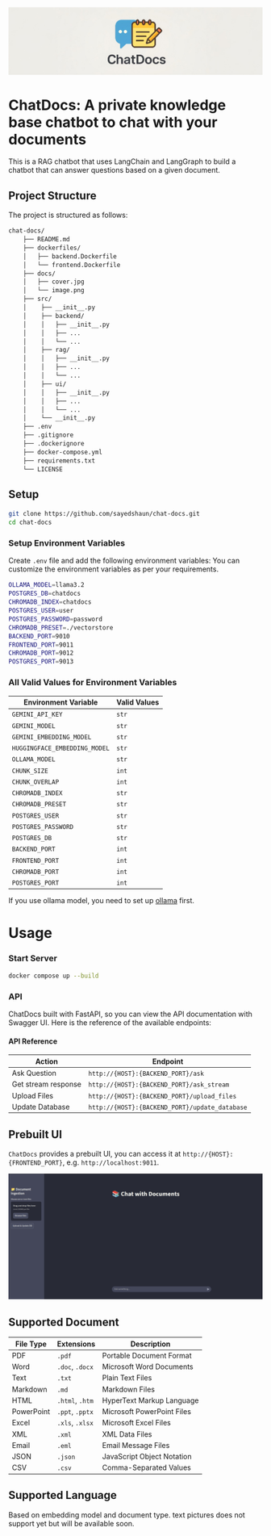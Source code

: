 ![alt text](docs/cover.jpg)

# ChatDocs: A private knowledge base chatbot to chat with your documents

This is a RAG chatbot that uses LangChain and LangGraph to build a chatbot that can answer questions based on a given document.

## Project Structure

The project is structured as follows:

```bash
chat-docs/
    ├── README.md
    ├── dockerfiles/
    │   ├── backend.Dockerfile
    │   └── frontend.Dockerfile
    ├── docs/
    │   ├── cover.jpg
    │   └── image.png
    ├── src/
    │    ├── __init__.py
    │    ├── backend/
    │    │   ├── __init__.py
    │    │   ├── ...
    │    │   └── ...
    │    ├── rag/
    │    │   ├── __init__.py
    │    │   ├── ...
    │    │   └── ...
    │    ├── ui/
    │    │   ├── __init__.py
    │    │   ├── ...
    │    │   └── ...
    │    └── __init__.py
    ├── .env
    ├── .gitignore
    ├── .dockerignore
    ├── docker-compose.yml
    ├── requirements.txt
    └── LICENSE
```

## Setup

```bash
git clone https://github.com/sayedshaun/chat-docs.git
cd chat-docs
```
### Setup Environment Variables

Create `.env` file and add the following environment variables:
You can customize the environment variables as per your requirements.
```bash
OLLAMA_MODEL=llama3.2
POSTGRES_DB=chatdocs
CHROMADB_INDEX=chatdocs
POSTGRES_USER=user
POSTGRES_PASSWORD=password
CHROMADB_PRESET=./vectorstore
BACKEND_PORT=9010
FRONTEND_PORT=9011
CHROMADB_PORT=9012
POSTGRES_PORT=9013
```

### All Valid Values for Environment Variables

| Environment Variable          | Valid Values |
|-------------------------------|--------------|
| `GEMINI_API_KEY`              | `str`        | 
| `GEMINI_MODEL`                | `str`        | 
| `GEMINI_EMBEDDING_MODEL`      | `str`        | 
| `HUGGINGFACE_EMBEDDING_MODEL` | `str`        | 
| `OLLAMA_MODEL`                | `str`        | 
| `CHUNK_SIZE`                  | `int`        | 
| `CHUNK_OVERLAP`               | `int`        | 
| `CHROMADB_INDEX`              | `str`        | 
| `CHROMADB_PRESET`             | `str`        | 
| `POSTGRES_USER`               | `str`        | 
| `POSTGRES_PASSWORD`           | `str`        |
| `POSTGRES_DB`                 | `str`        |
| `BACKEND_PORT`                | `int`        |
| `FRONTEND_PORT`               | `int`        |
| `CHROMADB_PORT`               | `int`        |
| `POSTGRES_PORT`               | `int`        |


If you use ollama model, you need to set up [ollama](https://ollama.com/download) first.

# Usage

### Start Server
```bash
docker compose up --build
```

### API

ChatDocs built with FastAPI, so you can view the API documentation with Swagger UI. Here is the reference of the available endpoints:

#### API Reference
| Action              | Endpoint                                       |
|---------------------|------------------------------------------------|
| Ask Question        | `http://{HOST}:{BACKEND_PORT}/ask`             |
| Get stream response | `http://{HOST}:{BACKEND_PORT}/ask_stream`      |
| Upload Files        | `http://{HOST}:{BACKEND_PORT}/upload_files`    |
| Update Database     | `http://{HOST}:{BACKEND_PORT}/update_database` |


## Prebuilt UI
`ChatDocs` provides a prebuilt UI, you can access it at `http://{HOST}:{FRONTEND_PORT}`, e.g. `http://localhost:9011`.

![alt text](docs/image.png)

## Supported Document
| File Type      | Extensions         | Description                |
|----------------|-------------------|----------------------------|
| PDF            | `.pdf`            | Portable Document Format   |
| Word           | `.doc`, `.docx`   | Microsoft Word Documents   |
| Text           | `.txt`            | Plain Text Files           |
| Markdown       | `.md`             | Markdown Files             |
| HTML           | `.html`, `.htm`   | HyperText Markup Language  |
| PowerPoint     | `.ppt`, `.pptx`   | Microsoft PowerPoint Files |
| Excel          | `.xls`, `.xlsx`   | Microsoft Excel Files      |
| XML            | `.xml`            | XML Data Files             |
| Email          | `.eml`            | Email Message Files        |
| JSON           | `.json`           | JavaScript Object Notation |
| CSV            | `.csv`            | Comma-Separated Values     |



## Supported Language
Based on embedding model and document type. text pictures does not support yet but will be available soon.